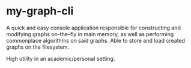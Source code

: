 # my-graph-cli

A quick and easy console application responsible for constructing and
modifying graphs on-the-fly in main memory, as well as performing commonplace
algorithms on said graphs. Able to store and load created graphs on the
filesystem.

High utility in an academic/personal setting.
